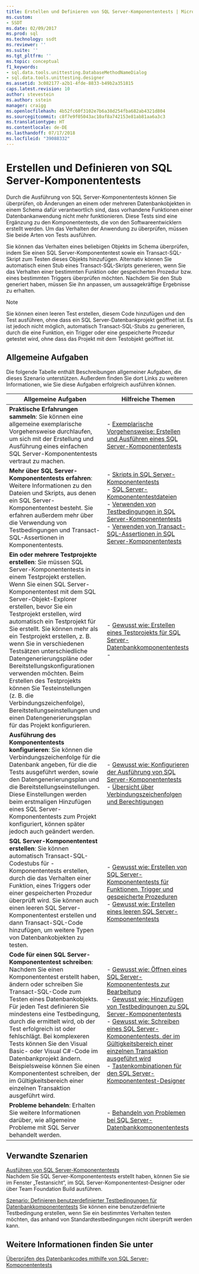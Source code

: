 ```yaml
---
title: Erstellen und Definieren von SQL Server-Komponententests | Microsoft-Dokumentation
ms.custom:
- SSDT
ms.date: 02/09/2017
ms.prod: sql
ms.technology: ssdt
ms.reviewer: ''
ms.suite: ''
ms.tgt_pltfrm: ''
ms.topic: conceptual
f1_keywords:
- sql.data.tools.unittesting.DatabaseMethodNameDialog
- sql.data.tools.unittesting.designer
ms.assetid: 3c082177-a2b1-4fde-8833-b49b2a351815
caps.latest.revision: 10
author: stevestein
ms.author: sstein
manager: craigg
ms.openlocfilehash: 4b52fc60f3102e7b6a38d254fba682ab4321d804
ms.sourcegitcommit: c8f7e9f05043ac10af8a742153e81ab81aa6a3c3
ms.translationtype: HT
ms.contentlocale: de-DE
ms.lasthandoff: 07/17/2018
ms.locfileid: "39088332"
---
```

# <a name="creating-and-defining-sql-server-unit-tests"></a>Erstellen und Definieren von SQL Server-Komponententests
Durch die Ausführung von SQL Server-Komponententests können Sie überprüfen, ob Änderungen an einem oder mehreren Datenbankobjekten in einem Schema dafür verantwortlich sind, dass vorhandene Funktionen einer Datenbankanwendung nicht mehr funktionieren. Diese Tests sind eine Ergänzung zu den Komponententests, die von den Softwareentwicklern erstellt werden. Um das Verhalten der Anwendung zu überprüfen, müssen Sie beide Arten von Tests ausführen.  
  
Sie können das Verhalten eines beliebigen Objekts im Schema überprüfen, indem Sie einen SQL Server-Komponententest sowie ein Transact\-SQL-Skript zum Testen dieses Objekts hinzufügen. Alternativ können Sie automatisch einen Stub eines Transact\-SQL-Skripts generieren, wenn Sie das Verhalten einer bestimmten Funktion oder gespeicherten Prozedur bzw. eines bestimmten Triggers überprüfen möchten. Nachdem Sie den Stub generiert haben, müssen Sie ihn anpassen, um aussagekräftige Ergebnisse zu erhalten.  
  
> [!NOTE]  
> Sie können einen leeren Test erstellen, diesem Code hinzufügen und den Test ausführen, ohne dass ein SQL Server-Datenbankprojekt geöffnet ist. Es ist jedoch nicht möglich, automatisch Transact\-SQL-Stubs zu generieren, durch die eine Funktion, ein Trigger oder eine gespeicherte Prozedur getestet wird, ohne dass das Projekt mit dem Testobjekt geöffnet ist.  
  
## <a name="common-tasks"></a>Allgemeine Aufgaben  
Die folgende Tabelle enthält Beschreibungen allgemeiner Aufgaben, die dieses Szenario unterstützen. Außerdem finden Sie dort Links zu weiteren Informationen, wie Sie diese Aufgaben erfolgreich ausführen können.  
  
|Allgemeine Aufgaben|Hilfreiche Themen|  
|----------------|----------------------|  
|**Praktische Erfahrungen sammeln**: Sie können eine allgemeine exemplarische Vorgehensweise durchlaufen, um sich mit der Erstellung und Ausführung eines einfachen SQL Server-Komponententests vertraut zu machen.|-   [Exemplarische Vorgehensweise: Erstellen und Ausführen eines SQL Server-Komponententests](../ssdt/walkthrough-creating-and-running-a-sql-server-unit-test.md)|  
|**Mehr über SQL Server-Komponententests erfahren**: Weitere Informationen zu den Dateien und Skripts, aus denen ein SQL Server-Komponententest besteht. Sie erfahren außerdem mehr über die Verwendung von Testbedingungen und Transact\-SQL-Assertionen in Komponententests.|-   [Skripts in SQL Server-Komponententests](../ssdt/scripts-in-sql-server-unit-tests.md)<br />-   [SQL Server-Komponententestdateien](../ssdt/sql-server-unit-test-files.md)<br />-   [Verwenden von Testbedingungen in SQL Server-Komponententests](../ssdt/using-test-conditions-in-sql-server-unit-tests.md)<br />-   [Verwenden von Transact-SQL-Assertionen in SQL Server-Komponententests](../ssdt/using-transact-sql-assertions-in-sql-server-unit-tests.md)|  
|**Ein oder mehrere Testprojekte erstellen**: Sie müssen SQL Server-Komponententests in einem Testprojekt erstellen. Wenn Sie einen SQL Server-Komponententest mit dem SQL Server-Objekt-Explorer erstellen, bevor Sie ein Testprojekt erstellen, wird automatisch ein Testprojekt für Sie erstellt. Sie können mehr als ein Testprojekt erstellen, z. B. wenn Sie in verschiedenen Testsätzen unterschiedliche Datengenerierungspläne oder Bereitstellungskonfigurationen verwenden möchten. Beim Erstellen des Testprojekts können Sie Testeinstellungen (z. B. die Verbindungszeichenfolge), Bereitstellungseinstellungen und einen Datengenerierungsplan für das Projekt konfigurieren.|-   [Gewusst wie: Erstellen eines Testprojekts für SQL Server-Datenbankkomponententests](../ssdt/how-to-create-a-test-project-for-sql-server-database-unit-testing.md)<br />-|  
|**Ausführung des Komponententests konfigurieren**: Sie können die Verbindungszeichenfolge für die Datenbank angeben, für die die Tests ausgeführt werden, sowie den Datengenerierungsplan und die Bereitstellungseinstellungen. Diese Einstellungen werden beim erstmaligen Hinzufügen eines SQL Server-Komponententests zum Projekt konfiguriert, können später jedoch auch geändert werden.|-   [Gewusst wie: Konfigurieren der Ausführung von SQL Server-Komponententests](../ssdt/how-to-configure-sql-server-unit-test-execution.md)<br />-   [Übersicht über Verbindungszeichenfolgen und Berechtigungen](../ssdt/overview-of-connection-strings-and-permissions.md)|  
|**SQL Server-Komponententest erstellen**: Sie können automatisch Transact\-SQL-Codestubs für -Komponententests erstellen, durch die das Verhalten einer Funktion, eines Triggers oder einer gespeicherten Prozedur überprüft wird. Sie können auch einen leeren SQL Server-Komponententest erstellen und dann Transact\-SQL-Code hinzufügen, um weitere Typen von Datenbankobjekten zu testen.|-   [Gewusst wie: Erstellen von SQL Server-Komponententests für Funktionen, Trigger und gespeicherte Prozeduren](../ssdt/how-to-create-unit-tests-for-functions-triggers-stored-procedures.md)<br />-   [Gewusst wie: Erstellen eines leeren SQL Server-Komponententests](../ssdt/how-to-create-an-empty-sql-server-unit-test.md)|  
|**Code für einen SQL Server-Komponententest schreiben**: Nachdem Sie einen Komponententest erstellt haben, ändern oder schreiben Sie Transact\-SQL-Code zum Testen eines Datenbankobjekts. Für jeden Test definieren Sie mindestens eine Testbedingung, durch die ermittelt wird, ob der Test erfolgreich ist oder fehlschlägt. Bei komplexeren Tests können Sie den Visual Basic- oder Visual C\#-Code im Datenbankprojekt ändern. Beispielsweise können Sie einen Komponententest schreiben, der im Gültigkeitsbereich einer einzelnen Transaktion ausgeführt wird.|-   [Gewusst wie: Öffnen eines SQL Server-Komponententests zur Bearbeitung](../ssdt/how-to-open-a-sql-server-unit-test-to-edit.md)<br />-   [Gewusst wie: Hinzufügen von Testbedingungen zu SQL Server-Komponententests](../ssdt/how-to-add-test-conditions-to-sql-server-unit-tests.md)<br />-   [Gewusst wie: Schreiben eines SQL Server-Komponententests, der im Gültigkeitsbereich einer einzelnen Transaktion ausgeführt wird](../ssdt/how-to-write-sql-server-unit-test-that-runs-in-single-transaction-scope.md)<br />-   [Tastenkombinationen für den SQL Server-Komponententest-Designer](../ssdt/keyboard-shortcuts-for-sql-server-unit-test-designer.md)|  
|**Probleme behandeln**: Erhalten Sie weitere Informationen darüber, wie allgemeine Probleme mit SQL Server behandelt werden.|-   [Behandeln von Problemen bei SQL Server-Datenbankkomponententests](../ssdt/troubleshooting-sql-server-database-unit-testing-issues.md)|  
  
## <a name="related-scenarios"></a>Verwandte Szenarien  
[Ausführen von SQL Server-Komponententests](../ssdt/running-sql-server-unit-tests.md)  
Nachdem Sie SQL Server-Komponententests erstellt haben, können Sie sie im Fenster „Testansicht“, im SQL Server-Komponententest-Designer oder über Team Foundation Build ausführen.  
  
[Szenario: Definieren benutzerdefinierter Testbedingungen für Datenbankkomponententests](http://msdn.microsoft.com/library/dd193282(VS.100).aspx)  
Sie können eine benutzerdefinierte Testbedingung erstellen, wenn Sie ein bestimmtes Verhalten testen möchten, das anhand von Standardtestbedingungen nicht überprüft werden kann.  
  
## <a name="see-also"></a>Weitere Informationen finden Sie unter  
[Überprüfen des Datenbankcodes mithilfe von SQL Server-Komponententests](../ssdt/verifying-database-code-by-using-sql-server-unit-tests.md)  
  
